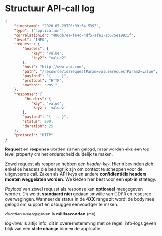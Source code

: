 # Structuur API-call log



```json
{
    "timestamp": "2020-05-29T08:09:34.539Z",
    "type": ["application"],
    "correlationId": "d80db7ea-fe4c-4df5-afe1-1b675e19921f",
    "level": "INFO",
    "request": {
        "headers": {
            "key": "value",
            "key2": "value2"
    	},
      	"host": "http://www.api.com",
    	"path": "/resource/id?requestParam=value&requestParam2=value",
    	"payload": "{ ... }",
    	"protocol": "HTTP",
    	"method": "POST",     
    },
    "response": {
         "headers": {
            "key": "value",
            "key2": "value2"
    	},
        "payload": "{ ... }",
    	"status": 200,
    	"duration": 25,
    },
    "protocol": "HTTP"
}
```

**Request** en **response** worden samen gelogd, maar worden elks een top level property om het onderscheid duidelijk te maken.

Zowel request als response hebben een *header-key*. Hierin bevinden zich enkel de headers die belangrijk zijn om context te scheppen voor de uitgevoerde call. Zaken als API keys en andere **confidientiële headers moeten weggelaten worden**. We kiezen hier best voor een **opt-in** strategy.

*Payload* van zowel request als response kan **optioneel** meegegeven worden. Dit wordt **standaard niet** gedaan omwille van GDPR en resource overwegingen. Wanneer de status in de **4XX** range zit wordt de body mee gelogd om support en debuggen eenvoudiger te maken.

*duration* weergegeven in **milliseconden** (ms).

*log-level* is altijd info, dit in overeenstemming met de regel. info-logs geven blijk van een **state change** binnen de applicatie.